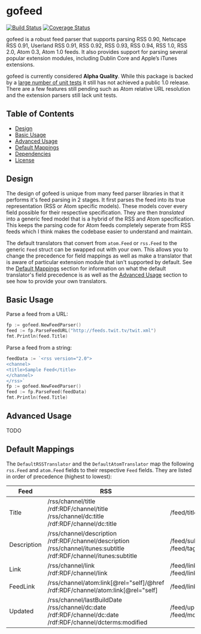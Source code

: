 # gofeed 

[![Build Status](https://travis-ci.org/mmcdole/gofeed.svg?branch=master)](https://travis-ci.org/mmcdole/gofeed) [![Coverage Status](https://coveralls.io/repos/github/mmcdole/gofeed/badge.svg?branch=master)](https://coveralls.io/github/mmcdole/gofeed?branch=master)

gofeed is a robust feed parser that supports parsing RSS 0.90, Netscape RSS 0.91, Userland RSS 0.91, RSS 0.92, RSS 0.93, RSS 0.94, RSS 1.0, RSS 2.0, Atom 0.3, Atom 1.0 feeds.  It also provides support for parsing several popular extension modules, including Dublin Core and Apple’s iTunes extensions.

gofeed is currently considered **Alpha Quality**. While this package is backed by a [large number of unit tests](https://github.com/mmcdole/gofeed/tree/master/testdata) it still has not achieved a public 1.0 release.  There are a few features still pending such as Atom relative URL resolution and the extension parsers still lack unit tests.

## Table of Contents
- [Design](#design)
- [Basic Usage](#basic-usage)
- [Advanced Usage](#advanced-usage)
- [Default Mappings](#default-mappings)
- [Dependencies](#dependencies)
- [License](#license)

## Design

The design of gofeed is unique from many feed parser libraries in that it performs it's feed parsing in 2 stages.  It first parses the feed into its true representation (RSS or Atom specific models).  These models cover every field possible for their respective specification.  They are then *translated* into a generic feed model that is a hybrid of the RSS and Atom specification.  This keeps the parsing code for Atom feeds completely seperate from RSS feeds which I think makes the codebase easier to understand and maintain.

The default translators that convert from ```atom.Feed``` or ```rss.Feed``` to the generic ```Feed``` struct can be swapped out with your own.  This allows you to change the precedence for field mappings as well as make a translator that is aware of particular extension module that isn't supported by default.  See the [Default Mappings](#default-mappings) section for information on what the default translator's field precedence is as well as the [Advanced Usage](#advanced-usage) section to see how to provide your own translators.

## Basic Usage

Parse a feed from a URL:

```go
fp := gofeed.NewFeedParser()
feed := fp.ParseFeedURL("http://feeds.twit.tv/twit.xml")
fmt.Println(feed.Title)
```

Parse a feed from a string:

```go
feedData := `<rss version="2.0">
<channel>
<title>Sample Feed</title>
</channel>
</rss>`
fp := gofeed.NewFeedParser()
feed := fp.ParseFeed(feedData)
fmt.Println(feed.Title)
```

## Advanced Usage

TODO

## Default Mappings

The ```DefaultRSSTranslator``` and the ```DefaultAtomTranslator``` map the following ```rss.Feed``` and ```atom.Feed``` fields to their respective ```Feed``` fields.  They are listed in order of precedence (highest to lowest):


Feed | RSS | Atom
--- | --- | ---
Title | /rss/channel/title<br>/rdf:RDF/channel/title<br>/rss/channel/dc:title<br>/rdf:RDF/channel/dc:title | /feed/title
Description | /rss/channel/description<br>/rdf:RDF/channel/description<br>/rss/channel/itunes:subtitle<br>/rdf:RDF/channel/itunes:subtitle | /feed/subtitle<br>/feed/tagline
Link | /rss/channel/link<br>/rdf:RDF/channel/link | /feed/link[@rel=”alternate”]/@href<br>/feed/link[not(@rel)]/@href
FeedLink | /rss/channel/atom:link[@rel="self]/@href<br>/rdf:RDF/channel/atom:link[@rel="self] | /feed/link[@rel="self"]/@href
Updated | /rss/channel/lastBuildDate<br>/rss/channel/dc:date<br>/rdf:RDF/channel/dc:date<br>/rdf:RDF/channel/dcterms:modified | /feed/updated<br>/feed/modified
